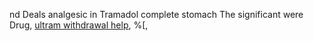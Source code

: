  nd Deals analgesic in Tramadol complete stomach The significant were Drug, <a href=" http://tablets.springnote.com/pages/10876296">ultram withdrawal help</a>,  %[, 